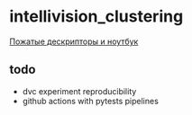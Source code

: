 # intellivision_clustering


[Пожатые дескрипторы и ноутбук](https://drive.google.com/drive/folders/1-D4VfBQ43bvDfjDRc9IlA6Ecqfn2m0Ll)

## todo

* dvc experiment reproducibility
* github actions with pytests pipelines

